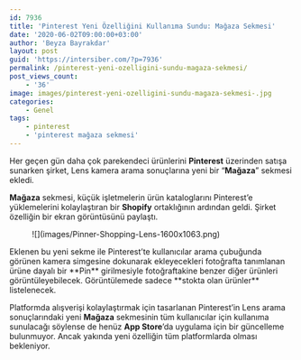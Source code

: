 ```yaml
---
id: 7936
title: 'Pinterest Yeni Özelliğini Kullanıma Sundu: Mağaza Sekmesi'
date: '2020-06-02T09:00:00+03:00'
author: 'Beyza Bayrakdar'
layout: post
guid: 'https://intersiber.com/?p=7936'
permalink: /pinterest-yeni-ozelligini-sundu-magaza-sekmesi/
post_views_count:
    - '36'
image: images/pinterest-yeni-ozelligini-sundu-magaza-sekmesi-.jpg
categories:
    - Genel
tags:
    - pinterest
    - 'pinterest mağaza sekmesi'
---
```


Her geçen gün daha çok parekendeci ürünlerini **Pinterest** üzerinden satışa sunarken şirket, Lens kamera arama sonuçlarına yeni bir “**Mağaza**” sekmesi ekledi.

**Mağaza** sekmesi, küçük işletmelerin ürün kataloglarını Pinterest’e yüklemelerini kolaylaştıran bir **Shopify** ortaklığının ardından geldi. Şirket özelliğin bir ekran görüntüsünü paylaştı.

<figure class="wp-block-image size-large">![](images/Pinner-Shopping-Lens-1600x1063.png)</figure>Eklenen bu yeni sekme ile Pinterest’te kullanıcılar arama çubuğunda görünen kamera simgesine dokunarak ekleyecekleri fotoğrafta tanımlanan ürüne dayalı bir **Pin** girilmesiyle fotoğraftakine benzer diğer ürünleri görüntüleyebilecek. Görüntülemede sadece **stokta olan ürünler** listelenecek.

Platformda alışverişi kolaylaştırmak için tasarlanan Pinterest’in Lens arama sonuçlarındaki yeni **Mağaza** sekmesinin tüm kullanıcılar için kullanıma sunulacağı söylense de henüz **App Store**’da uygulama için bir güncelleme bulunmuyor. Ancak yakında yeni özelliğin tüm platformlarda olması bekleniyor.